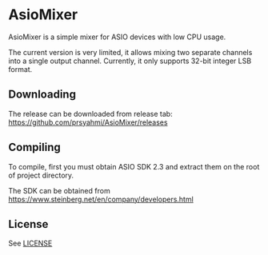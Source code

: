 # AsioMixer
AsioMixer is a simple mixer for ASIO devices with low CPU usage.

The current version is very limited, it allows mixing two separate channels into a single output channel. Currently, it only supports 32-bit integer LSB format.


## Downloading
The release can be downloaded from release tab: https://github.com/prsyahmi/AsioMixer/releases


## Compiling
To compile, first you must obtain ASIO SDK 2.3 and extract them
on the root of project directory.

The SDK can be obtained from https://www.steinberg.net/en/company/developers.html

## License
See [LICENSE](/LICENSE)
